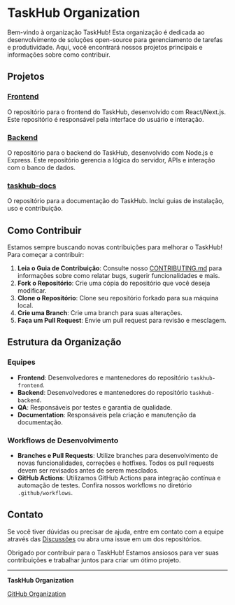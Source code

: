 # TaskHub Organization

Bem-vindo à organização TaskHub! Esta organização é dedicada ao desenvolvimento de soluções open-source para gerenciamento de tarefas e produtividade. Aqui, você encontrará nossos projetos principais e informações sobre como contribuir.

## Projetos

### [Frontend](https://github.com/TaskHubOrg/Frontend)
O repositório para o frontend do TaskHub, desenvolvido com React/Next.js. Este repositório é responsável pela interface do usuário e interação.

### [Backend](https://github.com/TaskHubOrg/Backend)
O repositório para o backend do TaskHub, desenvolvido com Node.js e Express. Este repositório gerencia a lógica do servidor, APIs e interação com o banco de dados.

### [taskhub-docs](https://github.com/TaskHubOrg/taskhub-docs)
O repositório para a documentação do TaskHub. Inclui guias de instalação, uso e contribuição.

## Como Contribuir

Estamos sempre buscando novas contribuições para melhorar o TaskHub! Para começar a contribuir:

1. **Leia o Guia de Contribuição**: Consulte nosso [CONTRIBUTING.md](https://github.com/TaskHub-ops/taskhub-docs/blob/main/CONTRIBUTING.md) para informações sobre como relatar bugs, sugerir funcionalidades e mais.
2. **Fork o Repositório**: Crie uma cópia do repositório que você deseja modificar.
3. **Clone o Repositório**: Clone seu repositório forkado para sua máquina local.
4. **Crie uma Branch**: Crie uma branch para suas alterações.
5. **Faça um Pull Request**: Envie um pull request para revisão e mesclagem.

## Estrutura da Organização

### Equipes

- **Frontend**: Desenvolvedores e mantenedores do repositório `taskhub-frontend`.
- **Backend**: Desenvolvedores e mantenedores do repositório `taskhub-backend`.
- **QA**: Responsáveis por testes e garantia de qualidade.
- **Documentation**: Responsáveis pela criação e manutenção da documentação.

### Workflows de Desenvolvimento

- **Branches e Pull Requests**: Utilize branches para desenvolvimento de novas funcionalidades, correções e hotfixes. Todos os pull requests devem ser revisados antes de serem mesclados.
- **GitHub Actions**: Utilizamos GitHub Actions para integração contínua e automação de testes. Confira nossos workflows no diretório `.github/workflows`.

## Contato

Se você tiver dúvidas ou precisar de ajuda, entre em contato com a equipe através das [Discussões](https://github.com/TaskHub-ops/discussions) ou abra uma issue em um dos repositórios.

Obrigado por contribuir para o TaskHub! Estamos ansiosos para ver suas contribuições e trabalhar juntos para criar um ótimo projeto.

---

**TaskHub Organization**

[GitHub Organization](https://github.com/TaskHub-ops/)
